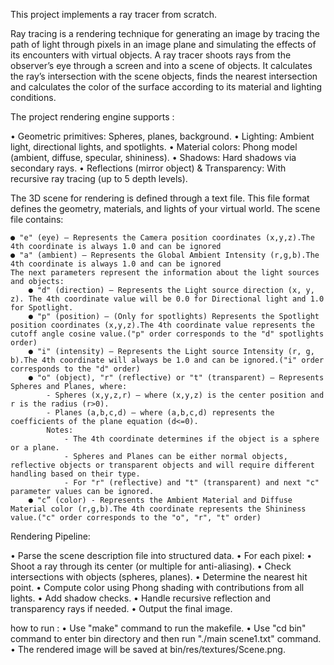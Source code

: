 This project implements a ray tracer from scratch.

Ray tracing is a rendering technique for generating an image by tracing the path of light through pixels in an image
plane and simulating the effects of its encounters with virtual objects.
A ray tracer shoots rays from the observer’s eye through a screen and into a scene of objects.
It calculates the ray’s intersection with the scene objects, finds the nearest intersection and calculates the color of
the surface according to its material and lighting conditions.


The project rendering engine supports :

  • Geometric primitives: Spheres, planes, background.
  • Lighting: Ambient light, directional lights, and spotlights.
  • Material colors: Phong model (ambient, diffuse, specular, shininess).
  • Shadows: Hard shadows via secondary rays.
  • Reflections (mirror object) & Transparency: With recursive ray tracing (up to 5 depth levels).


The 3D scene for rendering is defined through a text file.
This file format defines the geometry, materials, and lights of your virtual world.
The scene file contains:

    ● "e" (eye) – Represents the Camera position coordinates (x,y,z).The 4th coordinate is always 1.0 and can be ignored
    ● "a" (ambient) – Represents the Global Ambient Intensity (r,g,b).The 4th coordinate is always 1.0 and can be ignored
    The next parameters represent the information about the light sources and objects:
        ● "d" (direction) – Represents the Light source direction (x, y, z). The 4th coordinate value will be 0.0 for Directional light and 1.0 for Spotlight.
        ● "p" (position) – (Only for spotlights) Represents the Spotlight position coordinates (x,y,z).The 4th coordinate value represents the cutoff angle cosine value.("p" order corresponds to the "d" spotlights order)
        ● "i" (intensity) – Represents the Light source Intensity (r, g, b).The 4th coordinate will always be 1.0 and can be ignored.("i" order corresponds to the "d" order)
        ● "o" (object), "r" (reflective) or "t" (transparent) – Represents Spheres and Planes, where:
            - Spheres (x,y,z,r) – where (x,y,z) is the center position and r is the radius (r>0).
            - Planes (a,b,c,d) – where (a,b,c,d) represents the coefficients of the plane equation (d<=0).
            Notes:
                - The 4th coordinate determines if the object is a sphere or a plane.
                - Spheres and Planes can be either normal objects, reflective objects or transparent objects and will require different handling based on their type.
                - For "r" (reflective) and "t" (transparent) and next "c" parameter values can be ignored.
        ● "c” (color) - Represents the Ambient Material and Diffuse Material color (r,g,b).The 4th coordinate represents the Shininess value.("c" order corresponds to the "o", "r", "t" order)
        


Rendering Pipeline:

  • Parse the scene description file into structured data.
  • For each pixel:
      • Shoot a ray through its center (or multiple for anti-aliasing).
      • Check intersections with objects (spheres, planes).
      • Determine the nearest hit point.
      • Compute color using Phong shading with contributions from all lights.
      • Add shadow checks.
      • Handle recursive reflection and transparency rays if needed.
  • Output the final image.






how to run :
  • Use "make" command to run the makefile.
  • Use "cd bin" command to enter bin directory and then run "./main scene1.txt" command.
  • The rendered image will be saved at bin/res/textures/Scene.png.


